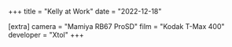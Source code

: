 +++
title =  "Kelly at Work"
date =  "2022-12-18"

[extra]
camera =  "Mamiya RB67 ProSD"
film =  "Kodak T-Max 400"
developer =  "Xtol"
+++
